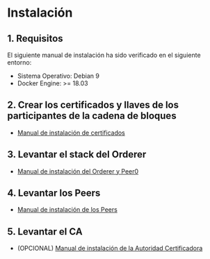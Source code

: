 # Instalación

## 1. Requisitos

El siguiente manual de instalación ha sido verificado en el siguiente entorno:

* Sistema Operativo: Debian 9
* Docker Engine: >= 18.03

## 2. Crear los certificados y llaves de los participantes de la cadena de bloques

* [Manual de instalación de certificados](doc/certificados.md)

## 3. Levantar el stack del Orderer 

* [Manual de instalación del Orderer y Peer0](doc/ordenador.md)

## 4. Levantar los Peers 

* [Manual de instalación  de los Peers](doc/pares.md)

## 5. Levantar el CA

* (OPCIONAL) [Manual de instalación de la Autoridad Certificadora](doc/ca.md)
